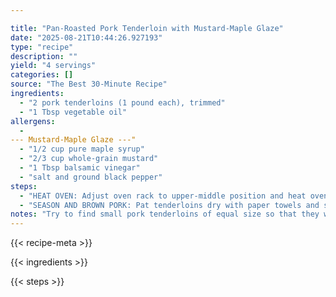 ```yaml
---

title: "Pan-Roasted Pork Tenderloin with Mustard-Maple Glaze"
date: "2025-08-21T10:44:26.927193"
type: "recipe"
description: ""
yield: "4 servings"
categories: []
source: "The Best 30-Minute Recipe"
ingredients:
  - "2 pork tenderloins (1 pound each), trimmed"
  - "1 Tbsp vegetable oil"
allergens:
  - 
--- Mustard-Maple Glaze ---"
  - "1/2 cup pure maple syrup"
  - "2/3 cup whole-grain mustard"
  - "1 Tbsp balsamic vinegar"
  - "salt and ground black pepper"
steps:
  - "HEAT OVEN: Adjust oven rack to upper-middle position and heat oven to 475 degrees."
  - "SEASON AND BROWN PORK: Pat tenderloins dry with paper towels and season with salt and pepper. Heat oil in 12-inch nonstick skillet over medium-high heat until just smoking. Brown tenderloins on all sides, about 5 minutes total. ROAST PORK: Transfer skillet to oven and roast pork until thickest part of tenderloins register 140 degrees on instant-read thermometer, 18 to 20 minutes. PREPARE GLAZE: Whisk maple syrup, mustard, and vinegar together and season with salt and pepper to taste. Set aside. Note: The glaze requires no cooking, but if you would like to warm it, place it in a microwave-safe container, cover, and microwave on high for 30 seconds to one minute. note: Follow recipe for Pan-Roasted Pork Tenderloins. In place of glaze, prepare Tart Cherry Glaze as follows: In step 4, process 1 cup cherry preserves, 1 Tbsp balsamic vinegar, and 1 tsp minced fresh thyme in blender ( or food processor) or until smooth. Season with salt and pepper to taste."
notes: "Try to find small pork tenderloins of equal size so that they will cook quickly and evenly. If the tenderloins you find are larger than 1 pound, you will need to increase the roasting time accordingly. The glaze requires no cooking, but if you would like to warm the glaze, place it in a microwave-safe container, cover, and microwave on high for 30 seconds to one minute."
---
```


{{< recipe-meta >}}

{{< ingredients >}}

{{< steps >}}
